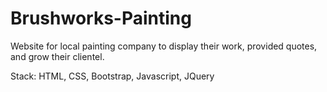 # Brushworks-Painting

Website for local painting company to display their work, provided quotes, and grow their clientel.

Stack: HTML, CSS, Bootstrap, Javascript, JQuery
